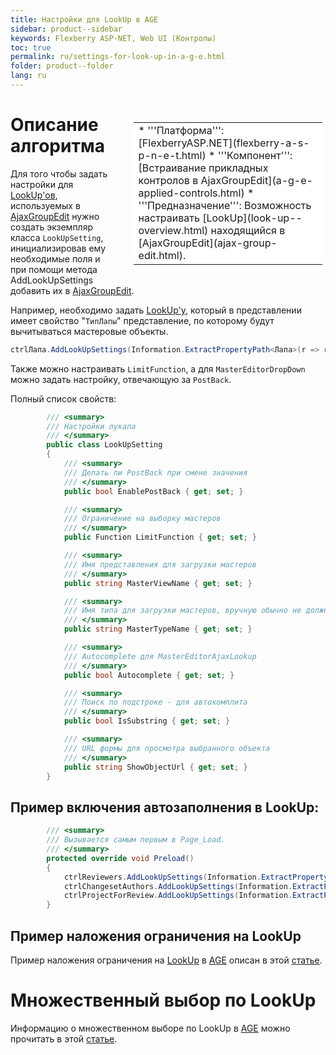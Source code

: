 ```yaml
---
title: Настройки для LookUp в AGE
sidebar: product--sidebar
keywords: Flexberry ASP-NET, Web UI (Контролы)
toc: true
permalink: ru/settings-for-look-up-in-a-g-e.html
folder: product--folder
lang: ru
---
```


<div style="margin:5px; padding-left:28px; float:right; width:60%; outline:1px solid white;">
<br>
<table border="0" width="100%" bgcolor="#6495ED">
<tbody><tr><td bgcolor="#FFFFFF">
* '''Платформа''': [FlexberryASP.NET](flexberry-a-s-p-n-e-t.html)
* '''Компонент''': [Встраивание прикладных контролов в AjaxGroupEdit](a-g-e-applied-controls.html)
* '''Предназначение''': Возможность настраивать [LookUp](look-up--overview.html) находящийся в  [AjaxGroupEdit](ajax-group-edit.html). 
</td>
</tr></tbody></table></a>
</div>



# Описание алгоритма
Для того чтобы задать настройки для [LookUp'ов](look-up--overview.html), используемых в [AjaxGroupEdit](ajax-group-edit.html) нужно создать экземпляр класса `LookUpSetting`, инициализировав ему необходимые поля и при помощи метода AddLookUpSettings добавить их в [AjaxGroupEdit](ajax-group-edit.html).

Например, необходимо задать [LookUp'у](look-up--overview.html), который в представлении имеет свойство "`ТипЛапы`" представление, по которому будут вычитываться мастеровые объекты.

```cs
ctrlЛапа.AddLookUpSettings(Information.ExtractPropertyPath<Лапа>(r => r.ТипЛапы), new LookUpSetting { MasterViewName = ТипЛапы.Views.ТипЛапыL });
```
Также можно настраивать `LimitFunction`, а для `MasterEditorDropDown` можно задать настройку, отвечающую за `PostBack`.

Полный список свойств:
```cs
        /// <summary>
        /// Настройки лукапа
        /// </summary>
        public class LookUpSetting
        {
            /// <summary>
            /// Делать ли PostBack при смене значения
            /// </summary>
            public bool EnablePostBack { get; set; }

            /// <summary>
            /// Ограничение на выборку мастеров
            /// </summary>
            public Function LimitFunction { get; set; }

            /// <summary>
            /// Имя представления для загрузки мастеров
            /// </summary>
            public string MasterViewName { get; set; }

            /// <summary>
            /// Имя типа для загрузки мастеров, вручную обычно не должно задаваться
            /// </summary>
            public string MasterTypeName { get; set; }

            /// <summary>
            /// Autocomplete для MasterEditorAjaxLookup
            /// </summary>
            public bool Autocomplete { get; set; }

            /// <summary>
            /// Поиск по подстроке - для автокомплита
            /// </summary>
            public bool IsSubstring { get; set; }

            /// <summary>
            /// URL формы для просмотра выбранного объекта
            /// </summary>
            public string ShowObjectUrl { get; set; }
        }
```

## Пример включения автозаполнения в LookUp:
```cs
        /// <summary>
        /// Вызывается самым первым в Page_Load.
        /// </summary>
        protected override void Preload()
        {
            ctrlReviewers.AddLookUpSettings(Information.ExtractPropertyPath<Reviewer>(r => r.Programmer), new LookUpSetting() { Autocomplete = true });
            ctrlChangesetAuthors.AddLookUpSettings(Information.ExtractPropertyPath<ChangesetAuthor>(ca => ca.Programmer), new LookUpSetting() { Autocomplete = true });
            ctrlProjectForReview.AddLookUpSettings(Information.ExtractPropertyPath<ProjectForReview>(pfr => pfr.Project), new LookUpSetting() { Autocomplete = true });
        }
```

## Пример наложения ограничения на LookUp
Пример наложения ограничения на [LookUp](look-up--overview.html) в [AGE](ajax-group-edit.html) описан в этой [статье](limited-look-up-in-a-g-e.html).

# Множественный выбор по LookUp
Информацию о множественном выборе по LookUp в [AGE](ajax-group-edit.html) можно прочитать в этой [статье](multi-look-up-in-a-g-e.html).
 


 